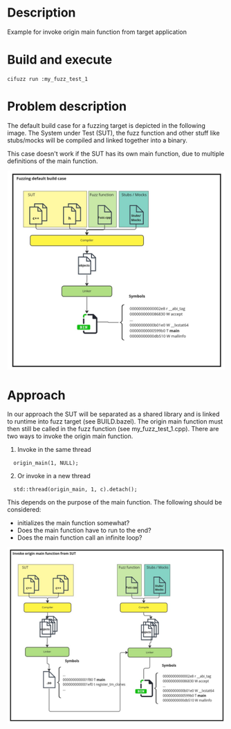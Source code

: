 # Description
Example for invoke origin main function from target application

# Build and execute
```
cifuzz run :my_fuzz_test_1
```
# Problem description

The default build case for a fuzzing target is depicted in the following image. The System under Test (SUT), the fuzz function and other stuff like stubs/mocks will be compiled and linked together into a binary.

This case doesn't work if the SUT has its own main function, due to multiple definitions of the main function.

![Default build case](/documentation/Fuzzing_default_build_case.jpg)

# Approach

In our approach the SUT will be separated as a shared library and is linked to runtime into fuzz target (see BUILD.bazel). The origin main function must then still be called in the fuzz function (see my_fuzz_test_1.cpp). There are two ways to invoke the origin main function. 

1. Invoke in the same thread
```
  origin_main(1, NULL);
```
2. Or invoke in a new thread
```
  std::thread(origin_main, 1, c).detach();
```

This depends on the purpose of the main function. The following should be considered:
* initializes the main function somewhat?
* Does the main function have to run to the end?
* Does the main function call an infinite loop? 

![Build case to invoke origin main](/documentation/Fuzzing_invoke_main_build_case.jpg)